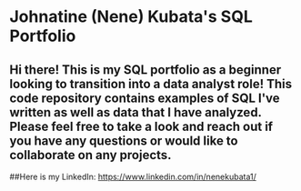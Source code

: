 # Johnatine (Nene) Kubata's SQL Portfolio 

## Hi there! This is my SQL portfolio as a beginner looking to transition into a data analyst role! This code repository contains examples of SQL I've written as well as data that I have analyzed. Please feel free to take a look and reach out if you have any questions or would like to collaborate on any projects. 

##Here is my LinkedIn: https://www.linkedin.com/in/nenekubata1/

